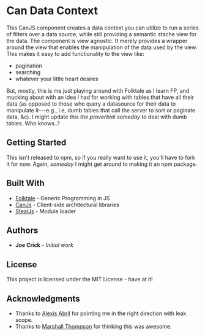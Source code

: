 # Can Data Context

This CanJS component creates a data context you can utilize to run a series of filters over a data source, while still
providing a semantic stache view for the data. The component is view agnostic. It merely provides a wrapper around
the view that enables the manipulation of the data used by the view. This makes it easy to add functionality to 
the view like:

 * pagination
 * searching
 * whatever your little heart desires
 
But, mostly, this is me just playing around with Folktale as I learn FP, and mucking about with an idea I had 
for working with tables that have all their data (as opposed to those who query a datasource for their data to 
manipulate it---e.g., i.e, dumb tables that call the server to sort or paginate data, &c). I might update this 
_the proverbial someday_ to deal with dumb tables. Who knows..?

## Getting Started

This isn't released to npm, so if you really want to use it, you'll have to fork it for now. Again, _someday_
I might get around to making it an npm package.

## Built With

* [Folktale](http://folktalejs.org/) - Generic Programming in JS
* [CanJs](https://canjs.com/) - Client-side architectural libraries
* [StealJs](https://stealjs.com/) - Module loader

## Authors

* **Joe Crick** - *Initial work* 

## License

This project is licensed under the MIT License - have at it!

## Acknowledgments

* Thanks to [Alexis Abril](https://github.com/alexisabril) for pointing me in the right direction with leak scope.
* Thanks to [Marshall Thompson](https://github.com/marshallswain) for thinking this was awesome.


